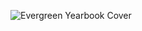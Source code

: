 ![Evergreen Yearbook Cover](https://user-images.githubusercontent.com/44759037/209504508-57ab11dd-3cbd-4e03-b863-ac9ad0a7f270.jpg)
